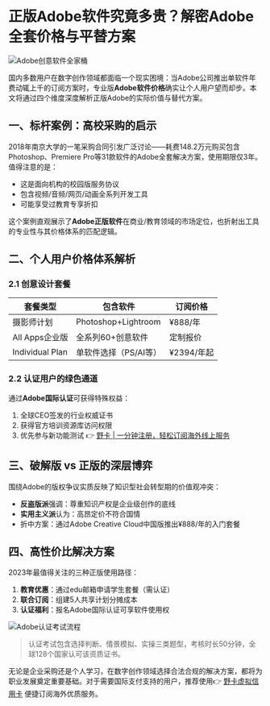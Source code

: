 # 正版Adobe软件究竟多贵？解密Adobe全套价格与平替方案

![Adobe创意软件全家桶](https://bbtdd.com/wp-content/uploads/img/2786087041011.webp@1192w)

国内多数用户在数字创作领域都面临一个现实困境：当Adobe公司推出单软件年费动辄上千的订阅方案时，专业版**Adobe软件价格**确实让个人用户望而却步。本文将通过四个维度深度解析正版Adobe的实际价值与替代方案。

## 一、标杆案例：高校采购的启示
2018年南京大学的一笔采购合同引发广泛讨论——耗费148.2万元购买包含Photoshop、Premiere Pro等31款软件的Adobe全套解决方案，使用期限仅3年。值得注意的是：
- 这是面向机构的校园版服务协议
- 包含视频/音频/网页/动画全系列开发工具
- 可能享受过教育专享折扣

这个案例直观展示了**Adobe正版软件**在商业/教育领域的市场定位，也折射出工具的专业性与其价格体系的匹配逻辑。

## 二、个人用户价格体系解析
### 2.1 创意设计套餐
| 套餐类型          | 包含软件                       | 订阅价格      |
|--------------------|---------------------------------|-------------|
| 摄影师计划        | Photoshop+Lightroom            | ¥888/年     |
| All Apps企业版     | 全系列60+创意软件              | 定制报价    |
| Individual Plan    | 单软件选择（PS/AI等）          | ¥2394/年起 |

### 2.2 认证用户的绿色通道
通过**Adobe国际认证**可获得特殊权益：
1. 全球CEO签发的行业权威证书
2. 获得官方培训资源库访问权限
3. 优先参与新功能测试
👉 [野卡 | 一分钟注册，轻松订阅海外线上服务](https://bbtdd.com/yeka)

## 三、破解版 vs 正版的深层博弈
围绕Adobe的版权争议实质反映了知识型社会转型期的价值观冲突：
- **反盗版派**强调：尊重知识产权是企业级创作的底线
- **实用主义派**认为：高昂定价不符合国情
- 折中方案：通过Adobe Creative Cloud中国版推出¥888/年的入门套餐

## 四、高性价比解决方案
2023年最值得关注的三种正版使用路径：
1. **教育优惠**：通过edu邮箱申请学生套餐（需认证）
2. **联合订阅**：组建5人共享计划分摊成本
3. **认证福利**：报名Adobe国际认证可享软件使用权

![Adobe认证考试流程](https://bbtdd.com/wp-content/uploads/img/57257218.webp@1192w)

> 认证考试包含选择判断、情景模拟、实操三类题型，考核时长50分钟，全球128个国家认可该资质证书。

无论是企业采购还是个人学习，在数字创作领域选择合法合规的解决方案，都将为职业发展奠定重要基础。对于需要国际支付支持的用户，推荐使用👉 [野卡虚拟信用卡](https://bbtdd.com/yeka) 便捷订阅海外优质服务。